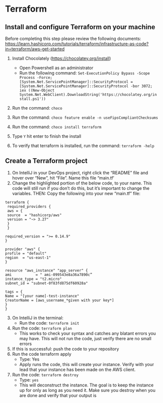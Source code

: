 # Terraform
## Install and configure Terraform on your machine
Before completing this step please review the following documents: https://learn.hashicorp.com/tutorials/terraform/infrastructure-as-code?in=terraform/aws-get-started
1. Install Chocolately (https://chocolatey.org/install)
    + Open Powershell as an administrator
    + Run the following command: `Set-ExecutionPolicy Bypass -Scope Process -Force; [System.Net.ServicePointManager]::SecurityProtocol = [System.Net.ServicePointManager]::SecurityProtocol -bor 3072; iex ((New-Object System.Net.WebClient).DownloadString('https://chocolatey.org/install.ps1'))`

2. Run the command: `choco`
3. Run the command: `choco feature enable -n useFipsCompliantChecksums`

4. Run the command: `choco install terraform`
5. Type `Y` hit enter to finish the install
6. To verify that terraform is installed, run the command: `terraform -help`

## Create a Terraform project
1. On IntelliJ in your DevOps project, right click the “README” file and hover over “New”, hit “File”. Name this file “main.tf’
2. Change the highlighted portion of the below code, to your name. This code will still run if you don’t do this, but it’s important to change the variables. THEN: Copy the following into your new “main.tf” file:
  ```hcl
  terraform {
   required_providers {
   aws = {
   source  = "hashicorp/aws"
   version = "~> 3.27"
   }
   }

required_version = ">= 0.14.9"
}

provider "aws" {
profile = "default"
region  = "us-east-1"
}

resource "aws_instance" "app_server" {
ami           = " ami-099543e8a36a7890c”
instance_type = "t2.micro"
subnet_id = "subnet-0f83fd875df60928a"

tags = {
Name = "[your name]-test-instance"
CreatorName = [aws_username_*given with your key*]
}
}
````
3. On IntelliJ in the terminal: 
   + Run the code: `terraform init`
4. Run the code: `terraform plan`
   + This works to check your syntax and catches any blatant errors you may have. This will not run the code, just verify there are no small errors
5. If this is successful: push the code to your repository
6. Run the code terraform apply
   + Type: Yes
   + Apply runs the code, this will create your instance. Verify with your lead that your instance has been made on the AWS client.
7. Run the code: `terraform destroy`
   + Type: `yes`
   + This will deconstruct the instance. The goal is to keep the instance up for only as long as you need it. Make sure you destroy when you are done and verify that your output is
